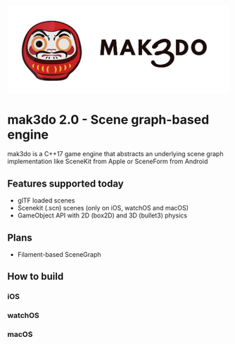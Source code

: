 <img width="512" src="./mak3do_logo.svg">

 # mak3do 2.0 - Scene graph-based engine

 mak3do is a C++17 game engine that abstracts an underlying scene graph implementation like 
 SceneKit from Apple or SceneForm from Android

 ## Features supported today
 * glTF loaded scenes
 * Scenekit (.scn) scenes (only on iOS, watchOS and macOS)
 * GameObject API with 2D (box2D) and 3D (bullet3) physics

 ## Plans
* Filament-based SceneGraph

## How to build

### iOS

### watchOS

### macOS
